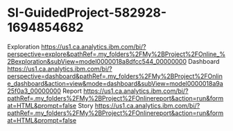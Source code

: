 # SI-GuidedProject-582928-1694854682
Exploration
https://us1.ca.analytics.ibm.com/bi/?perspective=explore&pathRef=.my_folders%2FMy%2BProject%2FOnline_%2Bexploration&subView=model0000018a8dfcc544_00000000
Dashboard
https://us1.ca.analytics.ibm.com/bi/?perspective=dashboard&pathRef=.my_folders%2FMy%2BProject%2FOnline_dashboard&action=view&mode=dashboard&subView=model0000018a9a25f0a3_00000000
Report
https://us1.ca.analytics.ibm.com/bi/?pathRef=.my_folders%2FMy%2BProject%2FOnlinereport&action=run&format=HTML&prompt=false
Story
https://us1.ca.analytics.ibm.com/bi/?pathRef=.my_folders%2FMy%2BProject%2FOnlinereport&action=run&format=HTML&prompt=false
